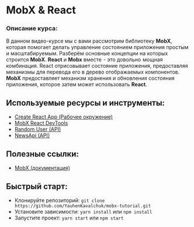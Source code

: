 #  MobX & React

### Описание курса:
В данном видео-курсе мы с вами рассмотрим библиотеку **MobX**, которая помогает делать управление состоянием приложения простым и масштабируемым. Разберём основные концепции на которых строится **MobX**. **React** и **Mobx** вместе  - это довольно  мощная комбинация. React отрисовывает состояние приложения, предоставляя механизмы для перевода его в дерево отображаемых компонентов. **MobX** предоставляет механизм хранения и обновления состояния приложения, которое затем может использовать **React**.

## Используемые ресурсы и инструменты:
- [Create React App (Рабочее окружение)](https://github.com/facebook/create-react-app)
- [MobX React DevTools](https://github.com/mobxjs/mobx-react-devtools)
- [Random User (API)](https://randomuser.me)
- [NewsApi (API)](https://newsapi.org/)

## Полезные ссылки:
- [MobX (документация)](https://mobx.js.org/)

## Быстрый старт:
- Клонируйте репозиторий: `git clone https://github.com/YauhenKavalchuk/mobx-tutorial.git`
- Установите зависимости: `yarn install` или `npm install`
- Запустите проект: `yarn start` или `npm start`

